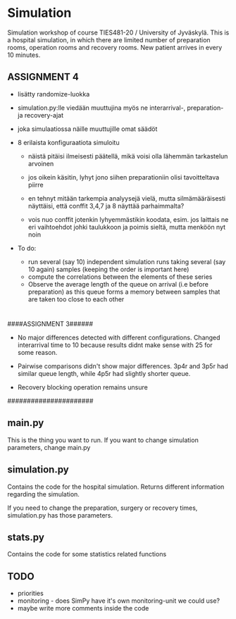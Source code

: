 # Simulation
Simulation workshop of course TIES481-20 / University of Jyväskylä. This is a 
hospital simulation, in which there are limited number of preparation rooms, 
operation rooms and recovery rooms. New patient arrives in every 10 minutes. 


## ASSIGNMENT 4

- lisätty randomize-luokka
- simulation.py:lle viedään muuttujina myös ne interarrival-, preparation- ja recovery-ajat
- joka simulaatiossa näille muuttujille omat säädöt

- 8 erilaista konfiguraatiota simuloitu
    - näistä pitäisi ilmeisesti päätellä, mikä voisi olla lähemmän tarkastelun arvoinen
    - jos oikein käsitin, lyhyt jono siihen preparationiin olisi tavoitteltava piirre
    - en tehnyt mitään tarkempia analyysejä vielä, mutta silmämääräisesti näyttäisi, että 
    conffit 3,4,7 ja 8 näyttää parhaimmalta?
    
    - vois nuo conffit jotenkin lyhyemmästikin koodata, esim. jos laittais ne eri vaihtoehdot johki
    taulukkoon ja poimis sieltä, mutta menköön nyt noin
    
- To do:
    - run several (say 10) independent simulation runs taking several (say 10 again) samples 
    (keeping the order is important here)
    - compute the correlations between the elements of these series
    - Observe the average length of the queue on arrival (i.e before preparation) as this queue
    forms a memory between samples that are taken too close to each other
    
#    
    

####ASSIGNMENT 3######

- No major differences detected with different configurations. Changed interarrival time to 10 because results didnt make sense with 25 for some reason.

- Pairwise comparisons didn't show major differences. 3p4r and 3p5r had similar queue length, while 4p5r had slightly shorter queue.

- Recovery blocking operation remains unsure

######################

## main.py
This is the thing you want to run. If you want to change simulation parameters,
change main.py

## simulation.py
Contains the code for the hospital simulation. Returns different information 
regarding the simulation.

If you need to change the preparation, surgery or recovery times, simulation.py 
has those parameters.

## stats.py
Contains the code for some statistics related functions

## TODO

- priorities
- monitoring - does SimPy have it's own monitoring-unit we could use?
- maybe write more comments inside the code
